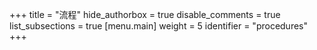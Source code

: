 +++
title = "流程"
hide_authorbox = true
disable_comments = true
list_subsections = true
[menu.main]
weight = 5
identifier = "procedures"
+++
